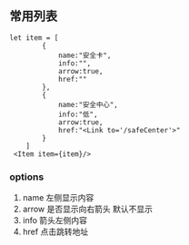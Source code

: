 ## 常用列表
```
let item = [
        {
            name:"安全卡",
            info:"",
            arrow:true,
            href:""
        },
        {
            name:"安全中心",
            info:"低",
            arrow:true,
            href:"<Link to='/safeCenter'>"
        }
    ]
 <Item item={item}/>
```
### options
1. name 
    左侧显示内容
2. arrow
    是否显示向右箭头 默认不显示
3. info
    箭头左侧内容
4. href
    点击跳转地址